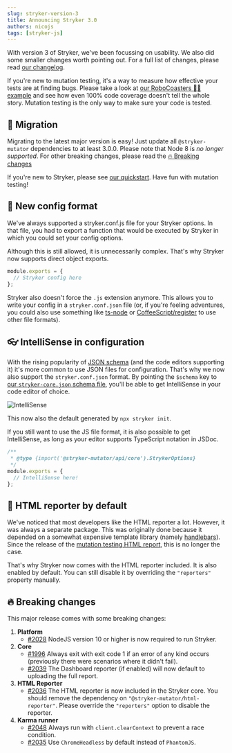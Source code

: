 ```yaml
---
slug: stryker-version-3
title: Announcing Stryker 3.0
authors: nicojs
tags: [stryker-js]
---
```


With version 3 of Stryker, we've been focussing on usability. We also did some smaller changes worth pointing out.
For a full list of changes, please read [our changelog](https://github.com/stryker-mutator/stryker-js/blob/master/CHANGELOG.md#300-2020-03-11).

<!--truncate-->

If you're new to mutation testing, it's a way to measure how effective your tests are at finding bugs.
Please take a look at [our RoboCoasters 🤖🎢 example](/docs/General/example/) and see how even 100% code coverage doesn't tell the whole story.
Mutation testing is the only way to make sure your code is tested.

## 🚀 Migration

Migrating to the latest major version is easy! Just update all `@stryker-mutator` dependencies to at least 3.0.0.
Please note that Node 8 is _no longer supported_. For other breaking changes, please read the [🔥 Breaking changes](#-breaking-changes)

If you're new to Stryker, please see [our quickstart](/docs/stryker-js/getting-started/). Have fun with mutation testing!

## 📃 New config format

We've always supported a stryker.conf.js file for your Stryker options.
In that file, you had to export a function that would be executed by Stryker
in which you could set your config options.

Although this is still allowed, it is unnecessarily complex. That's why Stryker now supports direct
object exports.

```js
module.exports = {
  // Stryker config here
};
```

Stryker also doesn't force the `.js` extension anymore. This allows you to write your
config in a `stryker.conf.json` file (or, if you're feeling adventures, you could also
use something like [ts-node](https://github.com/TypeStrong/ts-node) or [CoffeeScript/register](https://coffeescript.org/#nodejs-usage) to use other file formats).

## 👓 IntelliSense in configuration

With the rising popularity of [JSON schema](https://json-schema.org/)
(and the code editors supporting it) it's more common to use JSON files for configuration. That's why we now also support
the `stryker.conf.json` format. By pointing the `$schema` key to [our `stryker-core.json` schema file](https://raw.githubusercontent.com/stryker-mutator/stryker/master/packages/api/schema/stryker-core.json), you'll be able to get IntelliSense
in your code editor of choice.

![IntelliSense](/images/blogs/intellisense.png)

This now also the default generated by `npx stryker init`.

If you still want to use the JS file format, it is also possible to get IntelliSense,
as long as your editor supports TypeScript notation in JSDoc.

```js
/**
 * @type {import('@stryker-mutator/api/core').StrykerOptions}
 */
module.exports = {
  // IntelliSense here!
};
```

## 🎨 HTML reporter by default

We've noticed that most developers like the HTML reporter a lot.
However, it was always a separate package. This was originally done
because it depended on a somewhat expensive template library (namely [handlebars](https://handlebarsjs.com/)).
Since the release of the [mutation testing HTML report](/blog/one-mutation-testing-html-report),
this is no longer the case.

That's why Stryker now comes with the HTML reporter included. It is also enabled by default. You can still disable it
by overriding the `"reporters"` property manually.

## 🔥 Breaking changes

This major release comes with some breaking changes:

1. **Platform**
   - [#2028](https://github.com/stryker-mutator/stryker-js/pull/2028) NodeJS version 10 or higher is now required to run Stryker.
1. **Core**
   - [#1996](https://github.com/stryker-mutator/stryker-js/issues/1996) Always exit with exit code 1 if an error of any kind occurs (previously there were scenarios where it didn't fail).
   - [#2039](https://github.com/stryker-mutator/stryker-js/pull/2039) The Dashboard reporter (if enabled) will now default to uploading the full report.
1. **HTML Reporter**
   - [#2036](https://github.com/stryker-mutator/stryker-js/pull/2036) The HTML reporter is now included in the Stryker core. You should remove the dependency on `"@stryker-mutator/html-reporter"`.
     Please override the `"reporters"` option to disable the reporter.
1. **Karma runner**
   - [#2048](https://github.com/stryker-mutator/stryker-js/pull/2048) Always run with `client.clearContext` to prevent a race condition.
   - [#2035](https://github.com/stryker-mutator/stryker-js/pull/2035) Use `ChromeHeadless` by default instead of `PhantomJS`.
